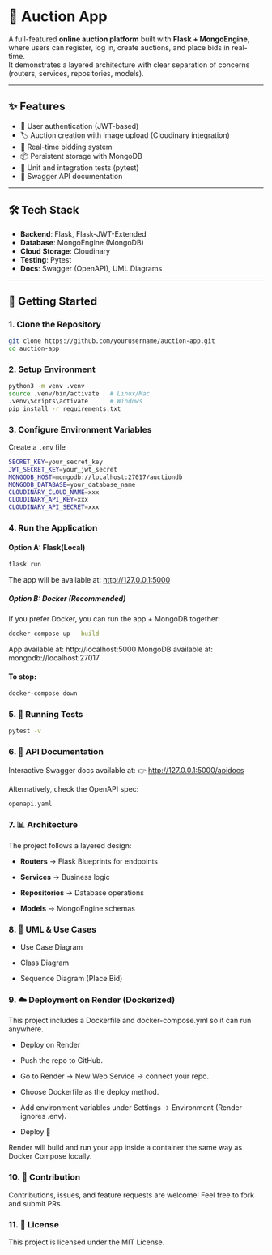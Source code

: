 # 🛒 Auction App

A full-featured **online auction platform** built with **Flask + MongoEngine**, where users can register, log in, create auctions, and place bids in real-time.  
It demonstrates a layered architecture with clear separation of concerns (routers, services, repositories, models).

---

## ✨ Features
- 🔐 User authentication (JWT-based)
- 🏷️ Auction creation with image upload (Cloudinary integration)
- 💸 Real-time bidding system
- 📦 Persistent storage with MongoDB
- 🧪 Unit and integration tests (pytest)
- 📖 Swagger API documentation

---

## 🛠 Tech Stack
- **Backend**: Flask, Flask-JWT-Extended
- **Database**: MongoEngine (MongoDB)
- **Cloud Storage**: Cloudinary
- **Testing**: Pytest
- **Docs**: Swagger (OpenAPI), UML Diagrams

---

## 🚀 Getting Started

### 1. Clone the Repository
```bash
git clone https://github.com/yourusername/auction-app.git
cd auction-app
```

### 2. Setup Environment
```bash
python3 -m venv .venv
source .venv/bin/activate   # Linux/Mac
.venv\Scripts\activate      # Windows
pip install -r requirements.txt
```

### 3. Configure Environment Variables
Create a ```.env``` file
```bash
SECRET_KEY=your_secret_key
JWT_SECRET_KEY=your_jwt_secret
MONGODB_HOST=mongodb://localhost:27017/auctiondb
MONGODB_DATABASE=your_database_name
CLOUDINARY_CLOUD_NAME=xxx
CLOUDINARY_API_KEY=xxx
CLOUDINARY_API_SECRET=xxx
```
### 4. Run the Application
#### Option A: Flask(Local)
```bash
flask run
```
The app will be available at: http://127.0.0.1:5000

##### Option B: Docker (Recommended)
If you prefer Docker, you can run the app + MongoDB together:

```bash
docker-compose up --build
```
App available at: http://localhost:5000
MongoDB available at: mongodb://localhost:27017

#### To stop:
```bash 
docker-compose down
```

### 5. 🧪 Running Tests
```bash
pytest -v
```

### 6. 📖 API Documentation

Interactive Swagger docs available at:
👉 http://127.0.0.1:5000/apidocs

Alternatively, check the OpenAPI spec:
```bash
openapi.yaml
```

### 7. 📊 Architecture

The project follows a layered design:

- **Routers** → Flask Blueprints for endpoints

- **Services** → Business logic

- **Repositories** → Database operations

- **Models** → MongoEngine schemas

### 8. 📌 UML & Use Cases

- Use Case Diagram

- Class Diagram

- Sequence Diagram (Place Bid)

### 9. ☁️ Deployment on Render (Dockerized)

This project includes a Dockerfile and docker-compose.yml so it can run anywhere.

- Deploy on Render

- Push the repo to GitHub.

- Go to Render → New Web Service → connect your repo.

- Choose Dockerfile as the deploy method.

- Add environment variables under Settings → Environment (Render ignores .env).

- Deploy 🚀

Render will build and run your app inside a container the same way as Docker Compose locally.

### 10. 🤝 Contribution

Contributions, issues, and feature requests are welcome!
Feel free to fork and submit PRs.

### 11. 📜 License

This project is licensed under the MIT License.